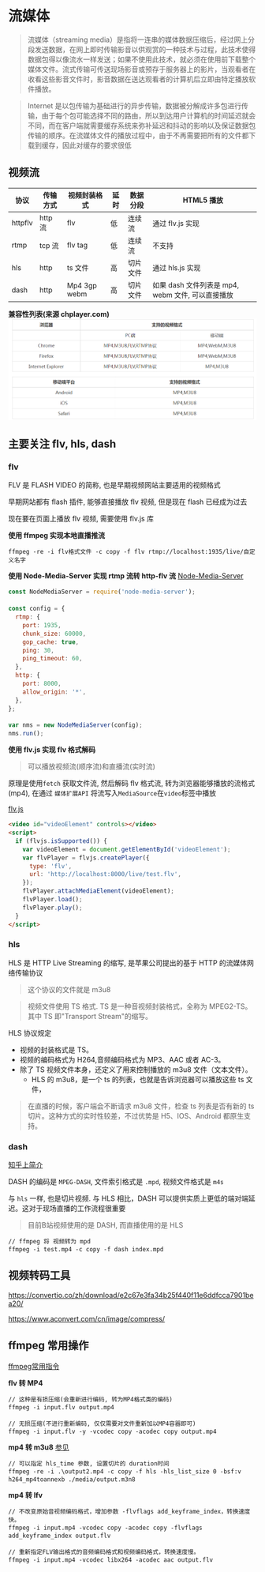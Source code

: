 # 流媒体

> 流媒体（streaming media）是指将一连串的媒体数据压缩后，经过网上分段发送数据，在网上即时传输影音以供观赏的一种技术与过程，此技术使得数据包得以像流水一样发送；如果不使用此技术，就必须在使用前下载整个媒体文件。流式传输可传送现场影音或预存于服务器上的影片，当观看者在收看这些影音文件时，影音数据在送达观看者的计算机后立即由特定播放软件播放。

> Internet 是以包传输为基础进行的异步传输，数据被分解成许多包进行传输，由于每个包可能选择不同的路由，所以到达用户计算机的时间延迟就会不同，而在客户端就需要缓存系统来弥补延迟和抖动的影响以及保证数据包传输的顺序。在流媒体文件的播放过程中，由于不再需要把所有的文件都下载到缓存，因此对缓存的要求很低

## 视频流

| 协议    | 传输方式 | 视频封装格式 | 延时 | 数据分段 | HTML5 播放                                        |
| ------- | -------- | ------------ | ---- | -------- | ------------------------------------------------- |
| httpflv | http 流  | flv          | 低   | 连续流   | 通过 flv.js 实现                                  |
| rtmp    | tcp 流   | flv tag      | 低   | 连续流   | 不支持                                            |
| hls     | http     | ts 文件      | 高   | 切片文件 | 通过 hls.js 实现                                  |
| dash    | http     | Mp4 3gp webm | 高   | 切片文件 | 如果 dash 文件列表是 mp4, webm 文件, 可以直接播放 |

**兼容性列表(来源 chplayer.com)**
![兼容性](./Snipaste_2022-01-20_16-34-13.png)

## 主要关注 flv, hls, dash

### flv

FLV 是 FLASH VIDEO 的简称, 也是早期视频网站主要适用的视频格式

早期网站都有 flash 插件, 能够直接播放 flv 视频, 但是现在 flash 已经成为过去

现在要在页面上播放 flv 视频, 需要使用 flv.js 库

**使用 ffmpeg 实现本地直播推流**

```
ffmpeg -re -i flv格式文件 -c copy -f flv rtmp://localhost:1935/live/自定义名字
```

**使用 Node-Media-Server 实现 rtmp 流转 http-flv 流**
[Node-Media-Server](https://github.com/illuspas/Node-Media-Server/blob/master/README_CN.md)

```js
const NodeMediaServer = require('node-media-server');

const config = {
  rtmp: {
    port: 1935,
    chunk_size: 60000,
    gop_cache: true,
    ping: 30,
    ping_timeout: 60,
  },
  http: {
    port: 8000,
    allow_origin: '*',
  },
};

var nms = new NodeMediaServer(config);
nms.run();
```

**使用 flv.js 实现 flv 格式解码**

> 可以播放视频流(顺序流)和直播流(实时流)

原理是使用`fetch` 获取文件流, 然后解码 flv 格式流, 转为浏览器能够播放的流格式(mp4), 在通过 `媒体扩展API` 将流写入`MediaSource`在`video`标签中播放

[flv.js](https://github.com/bilibili/flv.js)

```html
<video id="videoElement" controls></video>
<script>
  if (flvjs.isSupported()) {
    var videoElement = document.getElementById('videoElement');
    var flvPlayer = flvjs.createPlayer({
      type: 'flv',
      url: 'http://localhost:8000/live/test.flv',
    });
    flvPlayer.attachMediaElement(videoElement);
    flvPlayer.load();
    flvPlayer.play();
  }
</script>
```

### hls

HLS 是 HTTP Live Streaming 的缩写, 是苹果公司提出的基于 HTTP 的流媒体网络传输协议

> 这个协议的文件就是 m3u8

> 视频文件使用 TS 格式. TS 是一种音视频封装格式，全称为 MPEG2-TS。其中 TS 即"Transport Stream"的缩写。

HLS 协议规定

- 视频的封装格式是 TS。
- 视频的编码格式为 H264,音频编码格式为 MP3、AAC 或者 AC-3。
- 除了 TS 视频文件本身，还定义了用来控制播放的 m3u8 文件（文本文件）。
  - HLS 的 m3u8，是一个 ts 的列表，也就是告诉浏览器可以播放这些 ts 文件，

> 在直播的时候，客户端会不断请求 m3u8 文件，检查 ts 列表是否有新的 ts 切片。这种方式的实时性较差，不过优势是 H5、IOS、Android 都原生支持。

### dash

[知乎上简介](https://zhuanlan.zhihu.com/p/24292096#:~:text=%20%20DASH%E6%98%AF%E5%9B%BD%E9%99%85%E6%A0%87%E5%87%86%E3%80%82%E4%B9%9F%E6%98%AF%E7%AC%AC%E4%B8%80%E4%B8%AA%E5%9F%BA%E4%BA%8EHTTP%E7%9A%84%E8%87%AA%E9%80%82%E5%BA%94%E6%B5%81%E8%A7%86%E9%A2%91%E6%A0%BC%E5%BC%8F%E7%9A%84%E5%9B%BD%E9%99%85%E6%A0%87%E5%87%86%E3%80%82HLS%E7%94%B1%E8%8B%B9%E6%9E%9C%E5%BC%80%E5%8F%91%E6%8B%A5%E6%9C%89%EF%BC%8C%E4%B8%8D%E6%98%AF%E5%9B%BD%E9%99%85%E6%A0%87%E5%87%86%EF%BC%8C%E4%BD%86%E6%98%AF%E7%9B%AE%E5%89%8D%E5%9C%A8%E4%B8%9A%E7%95%8C%E5%8D%A0%E4%B8%BB%E6%B5%81%E3%80%82%E7%BB%93%E6%9E%84%E4%B8%8E%E7%BC%96%E7%A0%81%20MPEG-DASH%E6%94%AF%E6%8C%81TS%E5%92%8CMP4,%2F%20ISO%20BMFF%E5%AA%92%E4%BD%93%E6%AE%B5%E3%80%82HLS%E5%8F%AA%E6%94%AF%E6%8C%81MPEG-2%20TS%E3%80%82DASH%E5%AA%92%E4%BD%93%E6%AE%B5%E9%80%9A%E5%B8%B8%E6%AF%94HLS%E7%9F%AD%EF%BC%8C2%E8%87%B34%E7%A7%92)

DASH 的编码是 `MPEG-DASH`, 文件索引格式是 `.mpd`, 视频文件格式是 `m4s`

与 `hls` 一样, 也是切片视频. 与 HLS 相比，DASH 可以提供实质上更低的端对端延迟。这对于现场直播的工作流程很重要

> 目前B站视频使用的是 DASH, 而直播使用的是 HLS

```
// ffmpeg 将 视频转为 mpd
ffmpeg -i test.mp4 -c copy -f dash index.mpd
```

## 视频转码工具

https://convertio.co/zh/download/e2c67e3fa34b25f440f11e6ddfcca7901bea20/

https://www.aconvert.com/cn/image/compress/

## ffmpeg 常用操作

[ffmpeg常用指令](https://www.jianshu.com/p/91727ab25227)

**flv 转 MP4**

```
// 这种是有损压缩(会重新进行编码, 转为MP4格式类的编码)
ffmpeg -i input.flv output.mp4

// 无损压缩(不进行重新编码, 仅仅需要对文件重新加以MP4容器即可)
ffmpeg -i input.flv -y -vcodec copy -acodec copy output.mp4
```

**mp4 转 m3u8**
[参见](https://www.cnblogs.com/renhui/p/10351870.html)

```
// 可以指定 hls_time 参数, 设置切片的 duration时间
ffmpeg -re -i .\output2.mp4 -c copy -f hls -hls_list_size 0 -bsf:v h264_mp4toannexb ./media/output.m3n8
```

**mp4 转 lfv**

```
// 不改变原始音视频编码格式，增加参数 -flvflags add_keyframe_index，转换速度快。
ffmpeg -i input.mp4 -vcodec copy -acodec copy -flvflags add_keyframe_index output.flv

// 重新指定FLV输出格式的音频编码格式和视频编码格式，转换速度慢。
ffmpeg -i input.mp4 -vcodec libx264 -acodec aac output.flv
```
